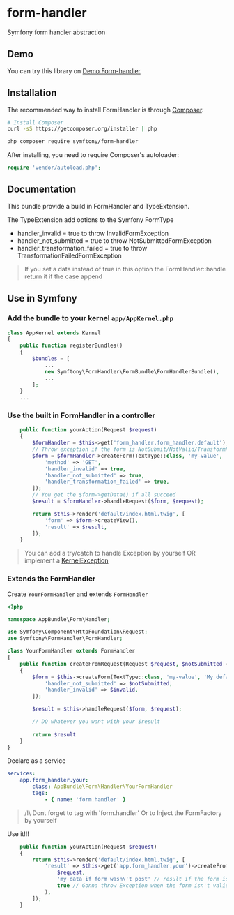 # form-handler
Symfony form handler abstraction

## Demo

You can try this library on [Demo Form-handler](https://symftony-form-handler.herokuapp.com/)

## Installation

The recommended way to install FormHandler is through
[Composer](http://getcomposer.org).

```bash
# Install Composer
curl -sS https://getcomposer.org/installer | php
```

```bash
php composer require symftony/form-handler
```

After installing, you need to require Composer's autoloader:

```php
require 'vendor/autoload.php';
```

## Documentation

This bundle provide a build in FormHandler and TypeExtension.

The TypeExtension add options to the Symfony FormType

- handler_invalid = true to throw InvalidFormException
- handler_not_submitted = true to throw NotSubmittedFormException
- handler_transformation_failed = true to throw TransformationFailedFormException

> If you set a data instead of true in this option the FormHandler::handle return it if the case append

## Use in Symfony

### Add the bundle to your kernel `app/AppKernel.php`

```php
class AppKernel extends Kernel
{
    public function registerBundles()
    {
        $bundles = [
            ...
            new Symftony\FormHandler\FormBundle\FormHandlerBundle(),
            ...
        ];
    }
    ...
```

### Use the built in FormHandler in a controller

```php
    public function yourAction(Request $request)
    {
        $formHandler = $this->get('form_handler.form_handler.default');
        // Throw exception if the form is NotSubmit/NotValid/TransformFailed
        $form = $formHandler->createForm(TextType::class, 'my-value', 'My default data', [
            'method' => 'GET',
            'handler_invalid' => true,
            'handler_not_submitted' => true,
            'handler_transformation_failed' => true,
        ]);
        // You get the $form->getData() if all succeed
        $result = $formHandler->handleRequest($form, $request);

        return $this->render('default/index.html.twig', [
            'form' => $form->createView(),
            'result' => $result,
        ]);
    }
```

> You can add a try/catch to handle Exception by yourself 
> OR implement a [KernelException](http://symfony.com/doc/current/event_dispatcher.html)

### Extends the FormHandler

Create `YourFormHandler` and extends `FormHandler`

```php
<?php

namespace AppBundle\Form\Handler;

use Symfony\Component\HttpFoundation\Request;
use Symftony\FormHandler\FormHandler;

class YourFormHandler extends FormHandler
{
    public function createFromRequest(Request $request, $notSubmitted = true, $invalid = true)
    {
        $form = $this->createForm(TextType::class, 'my-value', 'My default data', [
            'handler_not_submitted' => $notSubmitted,
            'handler_invalid' => $invalid,
        ]);

        $result = $this->handleRequest($form, $request);

        // DO whatever you want with your $result
        
        return $result
    }
}
```

Declare as a service 


```yaml
services:
    app.form_handler.your:
        class: AppBundle\Form\Handler\YourFormHandler
        tags:
            - { name: 'form.handler' }
```

> /!\ Dont forget to tag with 'form.handler'
> Or to Inject the FormFactory by yourself

Use it!!!

```php
    public function yourAction(Request $request)
    {
        return $this->render('default/index.html.twig', [
            'result' => $this->get('app.form_handler.your')->createFromRequest(
                $request,
                'my data if form wasn\'t post' // result if the form isn't submitted
                true // Gonna throw Exception when the form isn't valid
            ),
        ]);
    }
```
